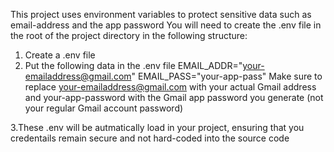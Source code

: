 This project uses environment variables to protect sensitive data such as email-address and the app password
You will need to create the .env file in the root of the project directory in the following structure:
1. Create a .env file
2. Put the following data in the .env file
EMAIL_ADDR="your-emailaddress@gmail.com"
EMAIL_PASS="your-app-pass"
Make sure to replace your-emailaddress@gmail.com with your actual Gmail address and your-app-password with the Gmail app password you generate (not your regular Gmail account password)

3.These .env will be autmatically load in your project, ensuring that you credentails remain secure and not hard-coded into the source code
